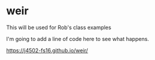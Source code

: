 # weir
This will be used for Rob's class examples

I'm going to add a line of code here to see what happens.

https://j4502-fs16.github.io/weir/

